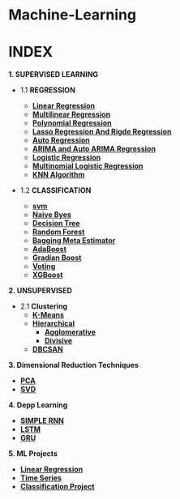 # Machine-Learning
# INDEX
**1. SUPERVISED LEARNING**
   - 1.1 **REGRESSION**
       - <a href = 'https://github.com/Amol1905/Machine-Learning/blob/master/Supervised/Regression/Linear_Regression_on_Student_Score.ipynb'>**Linear Regression**</a>
       - <a href = 'https://github.com/Amol1905/Machine-Learning/blob/master/Supervised/Regression/Multilinear_Regression.ipynb'>**Multilinear Regression**</a>
       - <a href = 'https://github.com/Amol1905/Machine-Learning/blob/master/Supervised/Regression/Polynomial%20Regression.ipynb'>**Polynomial Regression**</a>
       - <a href = 'https://github.com/Amol1905/Machine-Learning/blob/master/Supervised/Regression/Lasso%20and%20Ridge%20ElasticNet%20Regression.ipynb'>**Lasso Regression And Rigde Regression**</a>
       - <a href = 'https://github.com/Amol1905/Machine-Learning/blob/master/Supervised/Regression/AR%20Forecasting%20Model%20Fitting.ipynb'>**Auto Regression**</a>
       - <a href = 'https://github.com/Amol1905/Machine-Learning/blob/master/Supervised/Regression/ARIMA%20Model%20Fitting%20and%20Prediction.ipynb'>**ARIMA and Auto ARIMA Regression**</a>
       - <a href = 'https://github.com/Amol1905/Machine-Learning/blob/master/Supervised/classification/Logistic_Regression_on_Diabetes_Dataset.ipynb'>**Logistic Regression**</a>
       - <a href = 'https://github.com/Amol1905/Machine-Learning/blob/master/Supervised/classification/Multinomial_Logistic_Regression.ipynb'>**Multinomial Logistic Regression**</a>
       - <a href = 'https://github.com/Amol1905/Machine-Learning/blob/master/Supervised/classification/KNN_on_Advertise_Purchase_Dataset.ipynb'>**KNN Algorithm**</a>
 
   - 1.2 **CLASSIFICATION**
       - <a href = ''>**svm**</a>
       - <a href = ''>**Naive Byes**</a>
       - <a href = ''>**Decision Tree**</a>
       - <a href = ''>**Random Forest**</a>
       - <a href = ''>**Bagging Meta Estimator**</a>
       - <a href = ''>**AdaBoost**</a>
       - <a href = ''>**Gradian Boost**</a>
       - <a href = ''>**Voting**</a>
       - <a href = ''>**XGBoost**</a>
       
      
**2. UNSUPERVISED**
   - 2.1 **Clustering**
       - <a href = ''>**K-Means**</a>
       - <a href = ''>**Hierarchical**</a>
          - <a href = ''>**Agglomerative**</a>
          - <a href = ''>**Divisive**</a>
       - **<a href = ''>DBCSAN**</a>
       
**3. Dimensional Reduction Techniques**
   - <a href = 'https://github.com/Amol1905/Machine-Learning/blob/master/Dimensional%20Reduction%20Techniques/PCA(Principle%20Component%20Analysis).ipynb'>**PCA**</a>
   - <a href = 'https://github.com/Amol1905/Machine-Learning/blob/master/Dimensional%20Reduction%20Techniques/SVD_(Singular%20Value%20Decomposition).ipynb'>**SVD**</a>
   
**4. Depp Learning**
   - <a href = 'https://github.com/Amol1905/Machine-Learning/blob/master/Deep%20Learning/LSTM.ipynb'>**SIMPLE RNN**</a>
   - <a href = 'https://github.com/Amol1905/Machine-Learning/blob/master/Deep%20Learning/AMZN_LSTM.ipynb'>**LSTM**</a>
   - <a href = 'https://github.com/Amol1905/Machine-Learning/blob/master/Deep%20Learning/AMZN_GRU.ipynb'>**GRU**</a>

**5. ML Projects**
  - <a href = 'https://github.com/Amol1905/Machine-Learning/tree/master/ML%20Projects/Linear%20Regression%20Project'>**Linear Regression**</a>
  - <a href = 'https://github.com/Amol1905/Machine-Learning/tree/master/ML%20Projects/Time%20Series%20Project'>**Time Series**</a>
  - <a href = 'https://github.com/Amol1905/Machine-Learning/tree/master/ML%20Projects/Classification%20Project'>**Classification Project**</a>

